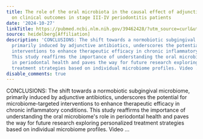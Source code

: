 ```yaml
---
title: The role of the oral microbiota in the causal effect of adjunctive antibiotics
  on clinical outcomes in stage III-IV periodontitis patients
date: '2024-10-27'
linkTitle: https://pubmed.ncbi.nlm.nih.gov/39462428/?utm_source=curl&utm_medium=rss&utm_campaign=pubmed-2&utm_content=1FakS-2QOkCT8HsMOQP1bCRQ4YzyumYOmxmF0moLsQ3dFB1E9V&fc=20220326224207&ff=20241027204039&v=2.18.0.post9+e462414
source: heidelberg[Affiliation]
description: 'CONCLUSIONS: The shift towards a normobiotic subgingival microbiome,
  primarily induced by adjunctive antibiotics, underscores the potential for microbiome-targeted
  interventions to enhance therapeutic efficacy in chronic inflammatory conditions.
  This study reaffirms the importance of understanding the oral microbiome''s role
  in periodontal health and paves the way for future research exploring personalized
  treatment strategies based on individual microbiome profiles. Video ...'
disable_comments: true
---
```

CONCLUSIONS: The shift towards a normobiotic subgingival microbiome, primarily induced by adjunctive antibiotics, underscores the potential for microbiome-targeted interventions to enhance therapeutic efficacy in chronic inflammatory conditions. This study reaffirms the importance of understanding the oral microbiome's role in periodontal health and paves the way for future research exploring personalized treatment strategies based on individual microbiome profiles. Video ...